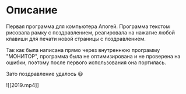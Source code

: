 # Описание

Первая программа для компьютера Апогей.
Программа текстом рисовала рамку с поздравлением, реагировала на нажатие любой клавиши для печати новой страницы с поздравлением.

Так как была написана прямо через внутреннюю программу "МОНИТОР", программа была не оптимизирована и не проверена на ошибки, поэтому после первого использования она портилась.

Зато поздравление удалось 😃

![[2019.mp4]]